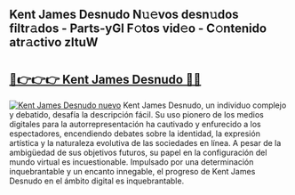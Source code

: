 ## Kent James Desnudo N𝚞𝚎vos desn𝚞dos filtr𝚊dos - Parts-yGl F𝚘tos vid𝚎o - C𝚘ntenido atr𝚊ctivo zItuW

# <h2><a href="http://mb0luu.tromn.icu/?c=Kent+James+Desnudo">🔗👉👉👉 Kent James Desnudo 🔗🔗</a></h2>

[![Kent James Desnudo nuevo](https://i.imgur.com/pEAQMta.gif)](http://mb0luu.tromn.icu/?c=Kent+James+Desnudo)
Kent James Desnudo, un individuo complejo y debatido, desafía la descripción fácil. Su uso pionero de los medios digitales para la autorrepresentación ha cautivado y enfurecido a los espectadores, encendiendo debates sobre la identidad, la expresión artística y la naturaleza evolutiva de las sociedades en línea. A pesar de la ambigüedad de sus objetivos futuros, su papel en la configuración del mundo virtual es incuestionable. Impulsado por una determinación inquebrantable y un encanto innegable, el progreso de Kent James Desnudo en el ámbito digital es inquebrantable.

